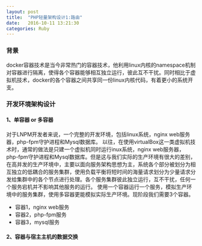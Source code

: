 ```yaml
---
layout: post
title:  "PHP轻量架构设计1:路由"
date:   2016-10-11 13:21:30
categories: Ruby
---
```


### 背景
docker容器技术是当今非常热门的容器技术，他利用linux内核的namespace机制对容器进行隔离，使得各个容器能够相互独立运行，彼此互不干扰。同时相比于虚拟机技术，docker的各个容器之间共享同一份linux内核代码，有着更小的系统开支。

### 开发环境架构设计

#### 1、单容器 or 多容器
对于LNPM开发者来说，一个完整的开发环境，包括linux系统，nginx web服务器，php-fpm守护进程和Mysql数据库。
以往，在使用virtualBox这一类虚拟机技术时，通常的做法是只建一个虚拟机同时运行inux系统，nginx web服务器，php-fpm守护进程和Mysql数据库。但是这与我们实际的生产环境有很大的差别，在高并发的生产环境中，主要以面向服务架构思想为主，系统各个部分被划分为相互独立的低耦合的服务集群，使用负载平衡将短时间的海量请求划分为少量请求分发给集群中的各个节点进行处理。各个服务集群彼此独立运行，互不干扰，任何一个服务宕机并不影响其他服务的运行。
使用一个容器运行一个服务，模拟生产环境中的服务集群，使用多容器更能模拟实际生产环境。现阶段我们需要3个容器。
+ 容器1，nginx web服务
+ 容器2，php-fpm服务
+ 容器3，mysql服务

#### 2、容器与宿主主机的数据交换
